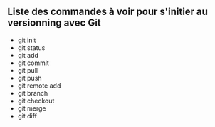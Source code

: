 ## Liste des commandes à voir pour s'initier au versionning avec Git

  - git init
  - git status
  - git add
  - git commit
  - git pull
  - git push
  - git remote add
  - git branch
  - git checkout
  - git merge
  - git diff
